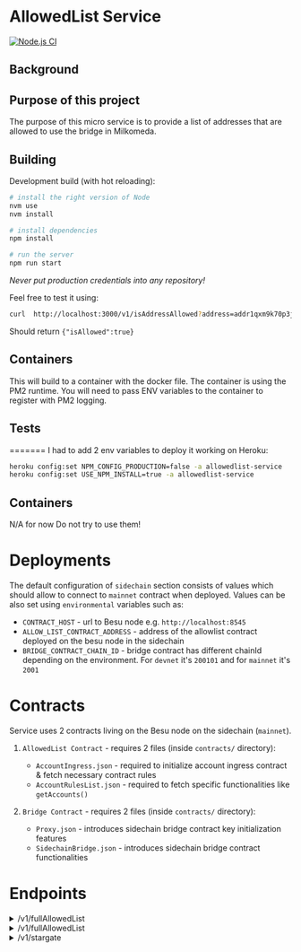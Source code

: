 # AllowedList Service
[![Node.js CI](https://github.com/dcSpark/pricing-service/actions/workflows/node.js.yml/badge.svg?branch=main)](https://github.com/dcSpark/pricing-service/actions/workflows/node.js.yml)


## Background


## Purpose of this project
The purpose of this micro service is to provide a list of addresses that are allowed to use the bridge in Milkomeda.

## Building

Development build (with hot reloading):
```bash
# install the right version of Node
nvm use
nvm install

# install dependencies
npm install

# run the server
npm run start
```
*Never put production credentials into any repository!*

Feel free to test it using:
```sh
curl  http://localhost:3000/v1/isAddressAllowed?address=addr1qxm9k70p3j54qfgvvhx39rh0kfm6k4lxyfkavks0cm7kklxlmylqk3ksyqnhe8dadcee2a5syrc8a2salkpa3e0sp76symvshl
```
Should return `{"isAllowed":true}`

## Containers
This will build to a container with the docker file.  The container is using the PM2 runtime.  You will need to pass ENV variables to the container to register with PM2 logging.


## Tests
=======
I had to add 2 env variables to deploy it working on Heroku:

```bash
heroku config:set NPM_CONFIG_PRODUCTION=false -a allowedlist-service
heroku config:set USE_NPM_INSTALL=true -a allowedlist-service
```

## Containers
N/A for now
Do not try to use them!

# Deployments
The default configuration of `sidechain` section consists of values which should allow to connect to `mainnet` contract when deployed.
Values can be also set using `environmental` variables such as:
 * `CONTRACT_HOST` - url to Besu node e.g. `http://localhost:8545`
 * `ALLOW_LIST_CONTRACT_ADDRESS` - address of the allowlist contract deployed on the besu node in the sidechain
 * `BRIDGE_CONTRACT_CHAIN_ID` - bridge contract has different chainId depending on the environment. For `devnet` it's `200101` and for `mainnet` it's `2001`

# Contracts
Service uses 2 contracts living on the Besu node on the sidechain (`mainnet`).
1. `AllowedList Contract` - requires 2 files (inside `contracts/` directory):
   * `AccountIngress.json` - required to initialize account ingress contract & fetch necessary contract rules
   * `AccountRulesList.json`  - required to fetch specific functionalities like `getAccounts()`
  
2. `Bridge Contract` - requires 2 files (inside `contracts/` directory):
   * `Proxy.json` - introduces sidechain bridge contract key initialization features
   * `SidechainBridge.json` - introduces sidechain bridge contract functionalities

# Endpoints
<details>
    <summary>/v1/fullAllowedList</summary>
    Returns array of EVM addresses allowed in the mainnet (`http://localhost:3000/v1/fullAllowedList`).

```json
{
    "allowList": [
        "0x...",
        "0x...",
    ]
}
```
</details>

<details>
    <summary>/v1/fullAllowedList</summary>
    Returns information if given address is on allowed list or not.(`http://localhost:3000/v1/isAddressAllowed?address=0x0...`).

```json
{
    "isAllowed": true
}
```
</details>

<details>
    <summary>/v1/stargate</summary>
    Returns stargate address, tll_expiry and list of assets.
    (For now only stargate address is fetched from bridge contract)

```json
{
    "current_address": "addr1...",
    "ttl_expiry": 123,
    "ada": {
        "minLovelace": "2000000",
        "fromADAFeeLovelace": "100000",
        "toADAFeeGWei": "100000,"
    },
    "assets": [
        // NON ADA ASSETS
        {
            "idCardano": "fingerprint",
            "idMilkomeda": "ERC20 contract address",
            "minCNTInt": "1",
            "minGWei": "10000...000"
        },
    ]
}
```
</details>
